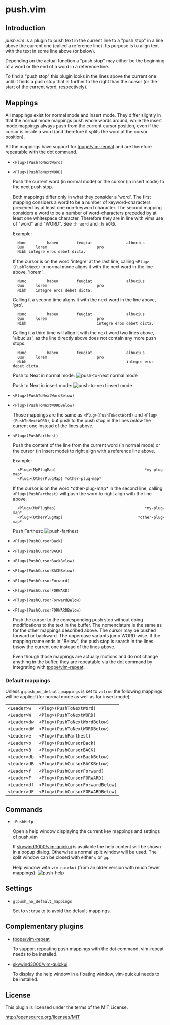 push.vim
========

Introduction
------------

*push.vim* is a plugin to push text in the current line to a "push stop" in a
line above the current one (called a reference line).
Its purpose is to align text with the text in some line above (or below).

Depending on the actual function a "push stop" may either be the beginning of
a word or the end of a word in a reference line.

To find a "push stop" this plugin looks in the lines above the current one
until it finds a push stop that is further to the right than the cursor (or
the start of the current word, respectively).


Mappings
--------

All mappings exist for normal mode and insert mode. They differ slightly in
that the normal mode mappings push whole words around, while the insert mode
mappings always push from the current cursor position, even if the cursor is
inside a word (and therefore it splits the word at the cursor position).

All the mappings have support for [tpope/vim-repeat] and are therefore
repeatable with the dot command.

  - `<Plug>(PushToNextWord)`
  - `<Plug>(PushToNextWORD)`

    Push the current word (in normal mode) or the cursor (in insert mode)
    to the next push stop.

    Both mappings differ only in what they consider a 'word'.
    The first mapping considers a word to be a number of keyword-characters
    preceded by at least one non-keyword character.
    The second mapping considers a word to be a number of word-characters
    preceded by at least one whitespace character. Therefore they are in
    line with vims use of "word" and "WORD".
    See `:h word` and `:h WORD`.

    Example:

    ```
      Nunc         habeo        feugiat               albucius
      Quo     lorem                      pro
      Nibh integre eros debet dicta.
    ```

    If the cursor is on the word 'integre' at the last line, calling
    `<Plug>(PushToNext)` in normal mode aligns it with the next word in the
    line above, 'lorem'.

    ```
      Nunc         habeo        feugiat               albucius
      Quo     lorem                      pro
      Nibh    integre eros debet dicta.
    ```

    Calling it a second time aligns it with the next word in the line above,
    'pro'.

    ```
      Nunc         habeo        feugiat               albucius
      Quo     lorem                      pro
      Nibh                               integre eros debet dicta.
    ```

    Calling it a third time will align it with the next word two lines
    above, 'albucius', as the line directly above does not contain any more
    push stops.

    ```
      Nunc         habeo        feugiat               albucius
      Quo     lorem                      pro
      Nibh                                            integre eros debet dicta.
    ```

    Push to Next in normal mode:
    ![push-to-next normal mode](pushnext-n.gif)

    Push to Next in insert mode:
    ![push-to-next insert mode](pushnext-i.gif)

  - `<Plug>(PushToNextWordBelow)`
  - `<Plug>(PushToNextWORDBelow)`

    Those mappings are the same as `<Plug>(PushToNextWord)` and
    `<Plug>(PushToNextWORD)`, but push to the push stop in the lines _below_
    the current one instead of the lines above.

  - `<Plug>(PushFarthest)`

    Push the content of the line from the current word (in normal mode)
    or the cursor (in insert mode) to right align with a reference line
    above.

    Example:
    ```
      <Plug>(MyPlugMap)                                       *my-plug-map*
      <Plug>(OtherPlugMap) *other-plug-map*
    ```

    If the cursor is on the word \*other-plug-map* in the second line,
    calling `<Plug>(PushFarthest)` will push the word to right align with
    the line above.

    ```
      <Plug>(MyPlugMap)                                       *my-plug-map*
      <Plug>(OtherPlugMap)                                 *other-plug-map*
    ```

    Push Farthest:
    ![push-farthest](pushfarthest.gif)

  - `<Plug>(PushCursorBack)`
  - `<Plug>(PushCursorBACK)`
  - `<Plug>(PushCursorBackBelow)`
  - `<Plug>(PushCursorBACKBelow)`
  - `<Plug>(PushCursorForward)`
  - `<Plug>(PushCursorFORWARD)`
  - `<Plug>(PushCursorForwardBelow)`
  - `<Plug>(PushCursorFORWARDBelow)`

    Push the cursor to the corresponding push stop without doing
    modifications to the text in the buffer. The nomenclature is the same as
    for the other mappings described above. The cursor may be pushed forward
    or backward. The uppercase variants jump WORD-wise. If the mapping name
    ends in "Below", the push stop is search in the lines _below_ the
    current one instead of the lines above.

    Even though those mappings are actually motions and do not change
    anything in the buffer, they are repeatable via the dot command by
    integrating with [tpope/vim-repeat].

### Default mappings

Unless `g:push_no_default_mappings` is set to `v:true` the following
mappings will be applied (for normal mode as well as for insert mode):

|           |                                  |
|-----------|----------------------------------|
| `<Leader>w`  | `<Plug>(PushToNextWord)`         |
| `<Leader>W`  | `<Plug>(PushToNextWORD)`         |
| `<Leader>dw` | `<Plug>(PushToNextWordBelow)`    |
| `<Leader>dW` | `<Plug>(PushToNextWORDBelow)`    |
| `<Leader>e`  | `<Plug>(PushFarthest)`           |
| `<Leader>b`  | `<Plug>(PushCursorBack)`         |
| `<Leader>B`  | `<Plug>(PushCursorBACK)`         |
| `<Leader>db` | `<Plug>(PushCursorBackBelow)`    |
| `<Leader>dB` | `<Plug>(PushCursorBACKBelow)`    |
| `<Leader>f`  | `<Plug>(PushCursorForward)`      |
| `<Leader>F`  | `<Plug>(PushCursorFORWARD)`      |
| `<Leader>df` | `<Plug>(PushCursorForwardBelow)` |
| `<Leader>dF` | `<Plug>(PushCursorFORWARDBelow)` |


Commands
--------

  - `:PushHelp`

    Open a help window displaying the current key mappings and settings
    of push.vim

    If [skywind3000/vim-quickui] is available the help content will be
    shown in a popup dialog. Otherwise a normal split window will be
    used.
    The split window can be closed with either `q` or `gq`.

    Help window with `vim-quickui` (from an older version with much fewer mappings):
    ![push-help](pushhelp.png)


Settings
--------

- `g:push_no_default_mappings`

  Set to `v:true` to to avoid the default-mappings.


Complementary plugins
---------------------

  - [tpope/vim-repeat]

    To support repeating push mappings with the dot command, vim-repeat needs
    to be installed.

  - [skywind3000/vim-quickui]

    To display the help window in a floating window, vim-quickui needs to be
    installed.


License
-------

This plugin is licensed under the terms of the MIT License.

http://opensource.org/licenses/MIT


[tpope/vim-repeat]: https://github.com/tpope/vim-repeat
[skywind3000/vim-quickui]: https://github.com/skywind3000/vim-quickui
